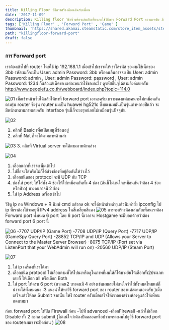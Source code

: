 ```yaml
---
title: Killing Floor วิธีการสร้างห้องเล่นกับเพื่อน
date: '2017-11-09'
description: Killing floor วิธีสร้างห้องเล่นกับเพื่อนจะใช้วิธีการ Forward Port เอานะครับ มีหลายคนไม่รู้วิธีในการสร้างห้องเล่นกับเพื่อน เนื่องจากได้เกมมาฟรีเเล้วอยากเล่นกับเพื่อนโดยที่ไม่ต้องเข้าเซิฟเวอร์ต่างชาติที่ปิงสูงก็เลยไปหาวิธีมาได้ตามคู่มือต่อไปนี้เลยครับบ
tags: ['Killing Floor' , 'Forword Port' , 'Game' ]
thumbnail: 'https://shared.akamai.steamstatic.com/store_item_assets/steam/apps/1250/header.jpg?t=1697726402' 
path: "killingfloor-forward-port"
draft: false
---
```


### การ Forward port
เราต้องเข้าไปที่ router โดยใช้ ip 192.168.1.1 เมื่อเข้าไปเขาจะให้เราใส่รหัส ของผมใช้เน็ตของ 3bb
รหัสผมก็จะเป็น User: admin Password: 3bb หรือคนอื่นอาจจะเป็น User: admin Password: admin ,
User: admin Password: password , User: admin Password: 1234 ก็เเล้วแต่เน็ตของเเต่ละคนว่าใช้ของอะไร ดูรหัสอื่นๆได้ตามลิงค์เลยครับ http://www.peoplefu.co.th/webboard/index.php?topic=114.0

![01](https://steamuserimages-a.akamaihd.net/ugc/852731601637261977/02E005EB62ADF3455B9D170B457785878645BB34/)
เมื่อเข้าหน้าเว็บได้เเล้วให้หาที่ forward port เอานะครับเพราะของเเต่ละคนจะไม่เหมือนกันตามรุ่น router
ซึ่งรุ่น router ผมเป็น huawei hg521c ซึ่งของผมมันเป็นรุ่นเก่าหลายปีเเล้ว จะมีหน้าตาตามภาพเลยครับ interface รุ่นนี้ก็จะงงๆหน่อยไม่เหมือนรุ่นปัจจุบัน

![02](https://steamuserimages-a.akamaihd.net/ugc/852731601637264058/E4958A6A1C5DB3F3CA58E17B2CA15342E61349C2/)
1. คลิกที่ Basic เพื่อเปิดเมนูที่ซ่อนอยู่
2. คลิกที่ Nat ก็จะได้ตามภาพด้านล่า

![03](https://steamuserimages-a.akamaihd.net/ugc/852731601637265729/519F9B052BB76DEF823DC1F6BCB3B7C4A6D891AC/)
3. คลิกที่ Virtual server จะได้ตามภาพด้านล่าง

![04](https://steamuserimages-a.akamaihd.net/ugc/852731601637267923/A6A3F3BACB63F0261B209013F6A8AAAE2E7A8B73/)
1. เลือกเเถวที่เราจะเพิ่มเข้าไป
2. ใส่ชื่อจะใส่หรือไม่ก็ได้ส่วงช่องที่อยู่ติดกันให้ว่างไว้
3. เลือกชนิดของ protocol จะมี UDP กับ TCP
4. ช่องใส่ port ให้ใส่ทั้ง 4 ช่องให้ใส่เหมือนกันทั้ง 4 ช่อง (อันนี้ไม่เเน่ใจเหมือนกันว่าต้อง 4 ช่องหรือป่าว)
บางคนอาจมี 2 ช่อง
5. ใส่ ip Address เครื่องเข้าไป

วิธีดู ip
กด Windows + R พิมพ์ cmd แล้วกด ok จะได้หน้าต่างดำๆเเล้วพิมคำสั่ง ipconfig ไป
ip ที่เราต้องใช้จะอยู่ที่ IPv4 address ในสี่เหลี่ยมสีแดง
![05](https://steamuserimages-a.akamaihd.net/ugc/852731601637269312/B93A0A662AA52A0A404FFE581D90D1C8C95E994F/)
การจะสร้างห้องเล่นกับเพื่อนเราต้อง Forward port ทั้งหมด 6 port โดย 6 port นี้เวลาจะ Hostgame จะมีบอกด้วยว่าต้อง forward port 6 port นี้

![06](https://steamuserimages-a.akamaihd.net/ugc/852731601637270387/12006C0AEC511E054987569A8117CC7F46F5DB43/)
-7707 UDP/IP (Game Port)
-7708 UDP/IP (Query Port)
-7717 UDP/IP (GameSpy Query Port)
-28852 TCP/IP and UDP (Allows your Server to Connect to the Master Server Browser)
-8075 TCP/IP (Port set via ListenPort that your WebAdmin will run on)
-20560 UDP/IP (Steam Port)

![07](https://steamuserimages-a.akamaihd.net/ugc/852731601637272333/2945CC9C17F7C7014E78858CEE724135A6B86213/)
1. ใส่ ip เครื่องที่เราได้มา
2. เลือกชนิด protocol ให้เลือกตามที่ให้ไปนะหรือดูในภาพที่ผมใส่ก็ได้บางอันให้เลือกทั้ง2ประเภทเลยก็
ให้เลือก all หรือเลือก Both
3. ใส่ port ให้ครบ 6 port (บางคน2 บางคนมี 4 อย่างเช่นผมเลยไม่เเน่ใจว่าใส่ทั้งหมดไหมเเต่ก็น่าจะใส่ทั้งหมดนะ :3 แนะนำให้หาวิธี forward port ของ router ของเเต่ละคนเองครับ )เมื่อเสร็จเเล้วให้กด Submit จากนั้น
ให้รี router ครับเมื่อเสร็จให้เราลองสร้างห้องดูเเล้วให้เพื่อนกดตามมา

ก่อน forward port ให้ปิด Firewall ก่อน
-ไปที่ advanced
-เลือกFirewall
-แล้วให้เลือก Disable ทั้ง 2 ละกด submit
(ไม่เเน่ใจว่าต้องปิดตลอดหรือป่าวเพราะผมไปดูวิธี forward port ของ routerผมเขาจะปิดก่อน )
![08](https://steamuserimages-a.akamaihd.net/ugc/852731601637275717/2B33B355DF0A6894B076D25E599F0C5190ECB7C5/)
